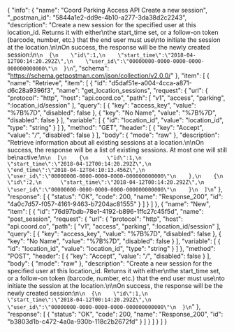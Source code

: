 {
  "info": {
    "name": "Coord Parking Access API Create a new session",
    "_postman_id": "5844a1e2-dd9e-4b10-a277-3da38d2c2243",
    "description": "Create a new session for the specified user at this location_id. Returns it with either\nthe start_time set, or a follow-on token (barcode, number, etc.) that the end user must use\nto initiate the session at the location.\n\nOn success, the response will be the newly created session:\n```\n  {\n    \"id\":1,\n    \"start_time\":\"2018-04-12T00:14:20.292Z\",\n    \"user_id\":\"00000000-0000-0000-0000-000000000000\"\n  }\n```",
    "schema": "https://schema.getpostman.com/json/collection/v2.0.0/"
  },
  "item": [
    {
      "name": "Retrieve",
      "item": [
        {
          "id": "d5daf51e-a004-4cca-a871-d6c28a9396f3",
          "name": "get_location_sessions",
          "request": {
            "url": {
              "protocol": "http",
              "host": "api.coord.co",
              "path": [
                "v1",
                "access",
                "parking",
                ":location_id/session"
              ],
              "query": [
                {
                  "key": "access_key",
                  "value": "%7B%7D",
                  "disabled": false
                },
                {
                  "key": "No Name",
                  "value": "%7B%7D",
                  "disabled": false
                }
              ],
              "variable": [
                {
                  "id": "location_id",
                  "value": "location_id",
                  "type": "string"
                }
              ]
            },
            "method": "GET",
            "header": [
              {
                "key": "Accept",
                "value": "*/*",
                "disabled": false
              }
            ],
            "body": {
              "mode": "raw"
            },
            "description": "Retrieve information about all existing sessions at a location.\n\nOn success, the response will be a list of existing sessions. At most one will still be\nactive:\n```\n  [\n    {\n      \"id\":1,\n      \"start_time\":\"2018-04-12T00:14:20.292Z\",\n      \"end_time\":\"2018-04-12T04:10:13.456Z\",\n      \"user_id\":\"00000000-0000-0000-0000-000000000000\"\n    },\n    {\n      \"id\":2,\n      \"start_time\":\"2018-04-12T00:14:20.292Z\",\n      \"user_id\":\"00000000-0000-0000-0000-000000000000\"\n    }\n  ]\n```"
          },
          "response": [
            {
              "status": "OK",
              "code": 200,
              "name": "Response_200",
              "id": "4a0c7d57-f057-4161-9463-b7204ac81555"
            }
          ]
        }
      ]
    },
    {
      "name": "New",
      "item": [
        {
          "id": "76d97bdb-78e1-4192-b896-1ffc27c45f5d",
          "name": "post_session",
          "request": {
            "url": {
              "protocol": "http",
              "host": "api.coord.co",
              "path": [
                "v1",
                "access",
                "parking",
                ":location_id/session"
              ],
              "query": [
                {
                  "key": "access_key",
                  "value": "%7B%7D",
                  "disabled": false
                },
                {
                  "key": "No Name",
                  "value": "%7B%7D",
                  "disabled": false
                }
              ],
              "variable": [
                {
                  "id": "location_id",
                  "value": "location_id",
                  "type": "string"
                }
              ]
            },
            "method": "POST",
            "header": [
              {
                "key": "Accept",
                "value": "*/*",
                "disabled": false
              }
            ],
            "body": {
              "mode": "raw"
            },
            "description": "Create a new session for the specified user at this location_id. Returns it with either\nthe start_time set, or a follow-on token (barcode, number, etc.) that the end user must use\nto initiate the session at the location.\n\nOn success, the response will be the newly created session:\n```\n  {\n    \"id\":1,\n    \"start_time\":\"2018-04-12T00:14:20.292Z\",\n    \"user_id\":\"00000000-0000-0000-0000-000000000000\"\n  }\n```"
          },
          "response": [
            {
              "status": "OK",
              "code": 200,
              "name": "Response_200",
              "id": "b3803d1b-c472-4a0a-930b-118c2b2672fd"
            }
          ]
        }
      ]
    }
  ]
}